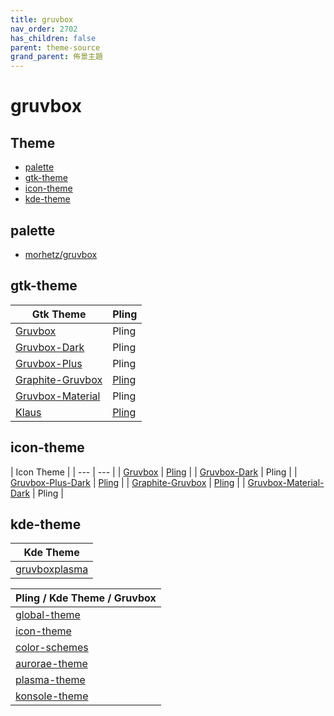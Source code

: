 ```yaml
---
title: gruvbox
nav_order: 2702
has_children: false
parent: theme-source
grand_parent: 佈景主題
---
```



# gruvbox


## Theme

* [palette](#palette)
* [gtk-theme](#gtk-theme)
* [icon-theme](#icon-theme)
* [kde-theme](#kde-theme)


## palette

* [morhetz/gruvbox](https://github.com/morhetz/gruvbox)


## gtk-theme

| Gtk Theme | Pling |
| --- | --- |
| [Gruvbox](https://github.com/archcraft-os/archcraft-themes/tree/main/archcraft-gtk-theme-gruvbox/files/Gruvbox) | Pling |
| [Gruvbox-Dark](https://github.com/jmattheis/gruvbox-dark-gtk) | Pling |
| [Gruvbox-Plus](https://github.com/SylEleuth/gruvbox-plus-gtk) | Pling |
| [Graphite-Gruvbox](https://github.com/Fausto-Korpsvart/Gruvbox-GTK-Theme) | [Pling](https://www.pling.com/p/1681313/) |
| [Gruvbox-Material](https://github.com/sainnhe/gruvbox-material-gtk) | Pling |
| [Klaus](https://github.com/tsbarnes/Klaus) | [Pling](https://www.pling.com/p/1436515/) |


## icon-theme

| Icon Theme |
| --- | --- |
| [Gruvbox](https://www.opencode.net/adhe/gruvboxplasma/-/tree/master/icons/Gruvbox?ref_type=heads) | [Pling](https://www.pling.com/p/1327720/) |
| [Gruvbox-Dark](https://github.com/jmattheis/gruvbox-dark-icons-gtk) | Pling |
| [Gruvbox-Plus-Dark](https://github.com/SylEleuth/gruvbox-plus-icon-pack) | [Pling](https://www.pling.com/p/1961046/) |
| [Graphite-Gruvbox](https://github.com/Fausto-Korpsvart/Gruvbox-GTK-Theme/tree/master/icons) | [Pling](https://www.pling.com/p/1681460/) |
| [Gruvbox-Material-Dark](https://github.com/sainnhe/gruvbox-material-gtk/tree/master/icons/Gruvbox-Material-Dark) | Pling |


## kde-theme

| Kde Theme |
| --- |
| [gruvboxplasma](https://www.opencode.net/adhe/gruvboxplasma/) |


| Pling / Kde Theme / Gruvbox |
| --- |
| [global-theme](https://www.pling.com/p/1327723/) |
| [icon-theme](https://www.pling.com/p/1327720/) |
| [color-schemes](https://www.pling.com/p/1327717/) |
| [aurorae-theme](https://www.pling.com/p/1327718/) |
| [plasma-theme](https://www.pling.com/p/1327719/) |
| [konsole-theme](https://www.pling.com/p/1327725/) |

